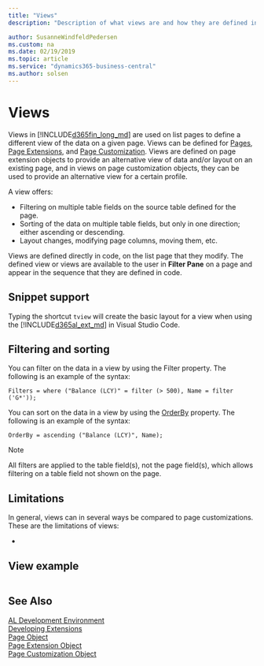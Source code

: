 ```yaml
---
title: "Views"
description: "Description of what views are and how they are defined in Business Central."

author: SusanneWindfeldPedersen
ms.custom: na
ms.date: 02/19/2019
ms.topic: article
ms.service: "dynamics365-business-central"
ms.author: solsen
---
```


# Views
Views in [!INCLUDE[d365fin_long_md](includes/d365fin_long_md.md)] are used on list pages to define a different view of the data on a given page. Views can be defined for [Pages](devenv-page-object.md), [Page Extensions](devenv-page-ext-object.md), and [Page Customization](devenv-page-customization-object.md). Views are defined on page extension objects to provide an alternative view of data and/or layout on an existing page, and in views on page customization objects, they can be used to provide an alternative view for a certain profile.

A view offers:

- Filtering on multiple table fields on the source table defined for the page.
- Sorting of the data on multiple table fields, but only in one direction; either ascending or descending.
- Layout changes, modifying page columns, moving them, etc. 

Views are defined directly in code, on the list page that they modify. The defined view or views are available to the user in **Filter Pane** on a page and appear in the sequence that they are defined in code.

## Snippet support
Typing the shortcut `tview` will create the basic layout for a view when using the [!INCLUDE[d365al_ext_md](../includes/d365al_ext_md.md)] in Visual Studio Code.

## Filtering and sorting
You can filter on the data in a view by using the Filter <!--[Filter](properties/devenv-filter-property.md) --> property. The following is an example of the syntax:
```
Filters = where ("Balance (LCY)" = filter (> 500), Name = filter ('G*'));
```
You can sort on the data in a view by using the [OrderBy](properties/devenv-orderby-property.md) property.
The following is an example of the syntax:
```
OrderBy = ascending ("Balance (LCY)", Name);
```

> [!NOTE]
> All filters are applied to the table field(s), not the page field(s), which allows filtering on a table field not shown on the page.

## Limitations
In general, views can in several ways be compared to page customizations. These are the limitations of views:

- 

## View example

```

```

## See Also  
[AL Development Environment](devenv-reference-overview.md)  
[Developing Extensions](devenv-dev-overview.md)  
[Page Object](devenv-page-object.md)  
[Page Extension Object](devenv-page-ext-object.md)  
[Page Customization Object](devenv-page-customization-object.md)  
